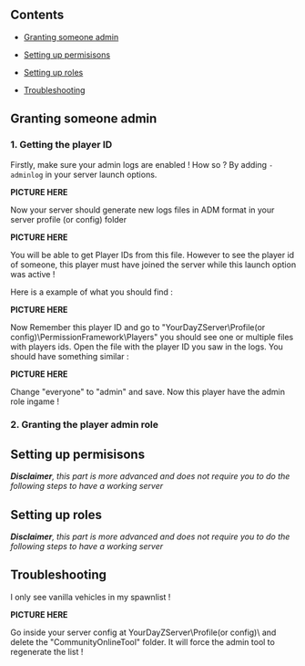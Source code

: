 ## Contents

- [Granting someone admin](#permissions)

- [Setting up permisisons](#permissions)

- [Setting up roles](#permissions)

- [Troubleshooting](#Troubleshooting)



## Granting someone admin

### 1. Getting the player ID

Firstly, make sure your admin logs are enabled ! How so ? By adding `-adminlog` in your server launch options.

**PICTURE HERE**

Now your server should generate new logs files in ADM format in your server profile (or config) folder

**PICTURE HERE**

You will be able to get Player IDs from this file. However to see the player id of someone, this player must have joined the server while this launch option was active !

Here is a example of what you should find :

**PICTURE HERE**

Now Remember this player ID and go to "YourDayZServer\Profile(or config)\PermissionFramework\Players\" you should see one or multiple files with players ids. Open the file with the player ID you saw in the logs. You should have something similar :

**PICTURE HERE**

Change "everyone" to "admin" and save. Now this player have the admin role ingame !

### 2. Granting the player admin role

## Setting up permisisons

_**Disclaimer**, this part is more advanced and does not require you to do the following steps to have a working server_


## Setting up roles

_**Disclaimer**, this part is more advanced and does not require you to do the following steps to have a working server_

## Troubleshooting

I only see vanilla vehicles in my spawnlist !

**PICTURE HERE**

Go inside your server config at YourDayZServer\Profile(or config)\ and delete the "CommunityOnlineTool" folder. It will force the admin tool to regenerate the list !